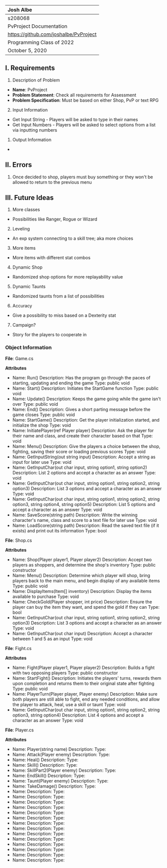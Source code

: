 | Josh Albe |
| :--- |
| s208068 |
| PvProject Documentation |
| https://github.com/joshalbe/PvProject |
| Programming Class of 2022 |
| October 5, 2020 |

## I. Requirements

1. Description of Problem

  - **Name**: PvProject
  - **Problem Statement**: Check all requirements for Assessment
  - **Problem Specification**: Must be based on either Shop, PvP or text RPG


2. Input Information
- Get Input String - Players will be asked to type in their names
- Get Input Numbers - Players will be asked to select options from a list via inputting numbers

1. Output Information
- 

## II. Errors

1. Once decided to shop, players must buy something or they won't be allowed to return to the previous menu

## III. Future Ideas

1. More classes 
 - Possibilities like Ranger, Rogue or Wizard
2. Leveling
 - An exp system connecting to a skill tree; aka more choices
3. More items
 - More items with different stat combos
4. Dynamic Shop
 - Randomized shop options for more replayability value
5. Dynamic Taunts
 - Randomized taunts from a list of possibilities
6. Accuracy
 - Give a possibility to miss based on a Dexterity stat
7. Campaign?
 - Story for the players to cooperate in

### Object Information


**File**: Game.cs

**Attributes**
 - Name: Run()
    Description: Has the program go through the paces of starting, updating and ending the game
    Type: public void
 - Name: Start()
    Description: Initiates the StartGame function
    Type: public void
 - Name: Update()
    Description: Keeps the game going while the game isn't over
    Type: public void
 - Name: End()
    Description: Gives a short parting message before the game closes
    Type: public void
 - Name: StartGame()
    Description: Get the player initialization started, and initialize the shop
    Type: void
 - Name: InitiatePlayer(ref Player player)
    Description: Ask the player for their name and class, and create their character based on that
    Type: void
 - Name: Menu()
    Description: Give the players a choice between the shop, fighting, saving their score or loading previous scores
    Type: void
 - Name: GetInputString(out string input)
    Description: Accept a string as input for later use
    Type: void
 - Name: GetInputChar(out char input, string option1, string option2)
    Description: List 2 options and accept a character as an answer
    Type: void
 - Name: GetInputChar(out char input, string option1, string option2, string option3)
    Description: List 3 options and accept a character as an answer
    Type: void
 - Name: GetInputChar(out char input, string option1, string option2, string option3, string option4, string option5)
    Description: List 5 options and accept a character as an answer
    Type: void
 - Name: SaveScore(string path)
    Description: Write the winning character's name, class and score to a text file for later use
    Type: void
 - Name: LoadScore(string path)
    Description: Read the saved text file (if it exists) and print out its information
    Type: bool

**File**: Shop.cs

**Attributes**
 - Name: Shop(Player player1, Player player2)
    Description: Accept two players as shoppers, and determine the shop's inventory
    Type: public constructor
 - Name: Menu()
    Description: Determine which player will shop, bring players back to the main menu, and begin display of any available items
    Type: public void
 - Name: DisplayItems(Item[] inventory)
    Description: Display the items available to purchase
    Type: void
 - Name: CheckGold(Player shopper, int price)
    Description: Ensure the player can buy the item they want, and spend the gold if they can
    Type: bool
 - Name: GetInputChar(out char input, string option1, string option2, string option3)
    Description: List 3 options and accept a character as an answer
    Type: void
 - Name: GetInputChar(out char input)
    Description: Accept a character between 1 and 5 as an input
    Type: void

**File**: Fight.cs

**Attributes**
 - Name: Fight(Player player1, Player player2)
    Description: Builds a fight with two opposing players
    Type: public constructor
 - Name: StartFight()
    Description: Initiates the players' turns, rewards them upon completion and returns them to their original state after fighting
    Type: public void
 - Name: PlayerTurn(Player player, Player enemy)
    Description: Make sure both players are still able to fight, end any needed conditions, and allow the player to attack, heal, use a skill or taunt
    Type: void
 - Name: GetInputChar(out char input, string option1, string option2, string option3, string option4)
    Description: List 4 options and accept a character as an answer
    Type: void

**File**: Player.cs

**Attributes**
 - Name: Player(string name)
    Description: 
    Type: 
 - Name: Attack(Player enemy)
    Description: 
    Type: 
 - Name: Heal()
    Description: 
    Type: 
 - Name: Skill()
    Description: 
    Type: 
 - Name: SkillPart2(Player enemy)
    Description: 
    Type: 
 - Name: EndSkill()
    Description: 
    Type: 
 - Name: Taunt(Player enemy)
    Description: 
    Type: 
 - Name: TakeDamage()
    Description: 
    Type: 
 - Name: 
    Description: 
    Type: 
 - Name: 
    Description: 
    Type: 
 - Name: 
    Description: 
    Type: 
 - Name: 
    Description: 
    Type: 
 - Name: 
    Description: 
    Type: 
 - Name: 
    Description: 
    Type: 
 - Name: 
    Description: 
    Type: 
 - Name: 
    Description: 
    Type: 
 - Name: 
    Description: 
    Type: 
 - Name: 
    Description: 
    Type: 
 - Name: 
    Description: 
    Type: 
 - Name: 
    Description: 
    Type: 
 - Name: 
    Description: 
    Type: 
 - Name: 
    Description: 
    Type: 